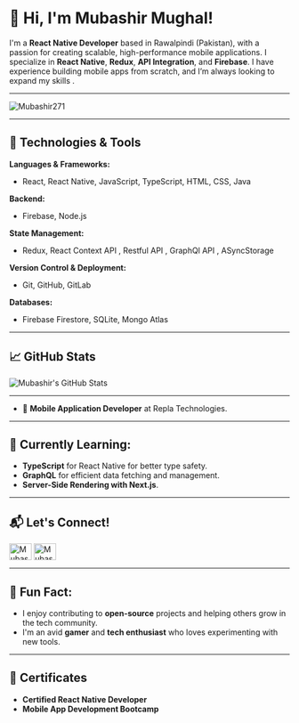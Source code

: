 # 👋 Hi, I'm Mubashir Mughal!

I'm a **React Native Developer** based in Rawalpindi (Pakistan), with a passion for creating scalable, high-performance mobile applications. I specialize in **React Native**, **Redux**, **API Integration**, and **Firebase**. I have experience building mobile apps from scratch, and I’m always looking to expand my skills  .

---
<p align="left"> <img src="https://komarev.com/ghpvc/?username=Mubashir271&label=Profile%20views&color=0e75b6&style=flat" alt="Mubashir271" /> </p>

---

## 🔧 Technologies & Tools

**Languages & Frameworks:**
- React, React Native, JavaScript, TypeScript, HTML, CSS, Java 

**Backend:**
- Firebase, Node.js

**State Management:**
- Redux, React Context API , Restful API , GraphQl API , ASyncStorage

**Version Control & Deployment:**
- Git, GitHub, GitLab

**Databases:**
- Firebase Firestore, SQLite, Mongo Atlas

---

## 📈 GitHub Stats

![Mubashir's GitHub Stats](https://github-readme-stats.vercel.app/api?username=Mubashir271&show_icons=true&count_private=true&hide=prs&hide_title=true)

---

- 💼 **Mobile Application Developer** at Repla Technologies.

---

## 🌱 Currently Learning:

- **TypeScript** for React Native for better type safety.
- **GraphQL** for efficient data fetching and management.
- **Server-Side Rendering with Next.js**.

---

## 📬 Let's Connect!

<p align="left">
<a href="https://www.linkedin.com/in/mubashirmughal271/" target="_blank"><img align="center" src="https://raw.githubusercontent.com/rahuldkjain/github-profile-readme-generator/master/src/images/icons/Social/linked-in-alt.svg" alt="Mubashir271" height="30" width="40" /></a>
<a href="https://instagram.com/ssup.mubashir_" target="_blank"><img align="center" src="https://raw.githubusercontent.com/rahuldkjain/github-profile-readme-generator/master/src/images/icons/Social/instagram.svg" alt="Mubashir271" height="30" width="40" /></a>
</p>

---

## 💬 Fun Fact:

- I enjoy contributing to **open-source** projects and helping others grow in the tech community. 
- I'm an avid **gamer** and **tech enthusiast** who loves experimenting with new tools.

---

## 📜 Certificates

- **Certified React Native Developer** 
- **Mobile App Development Bootcamp** 
